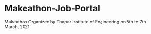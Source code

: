 # Makeathon-Job-Portal
Makeathon Organized by Thapar Institute of Engineering on 5th to 7th March, 2021
